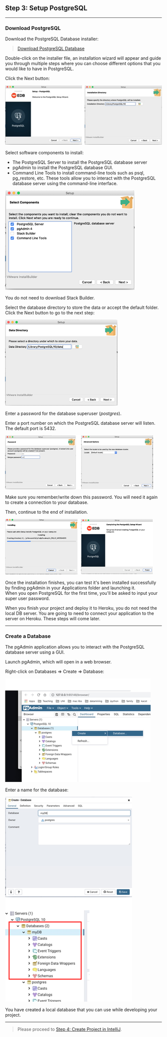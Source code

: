 ## Step 3: Setup PostgreSQL

---

### Download PostgreSQL

Download the PostgreSQL Database installer:

> [Download PostgreSQL Database](https://www.enterprisedb.com/downloads/postgres-postgresql-downloads)

Double-click on the installer file, an installation wizard will appear and guide you through multiple steps where you 
can choose different options that you would like to have in PostgreSQL.

Click the Next button:

![](screenshots/3_postgresql_setup_1.png)

Select software components to install:

- The PostgreSQL Server to install the PostgreSQL database server
- pgAdmin to install the PostgreSQL database GUI.
- Command Line Tools to install command-line tools such as psql, pg_restore, etc. These tools allow you to interact 
  with the PostgreSQL database server using the command-line interface.

![](screenshots/3_postgresql_setup_2.png)

You do not need to download Stack Builder.

Select the database directory to store the data or accept the default folder. Click the Next button to go to the next 
step:

![](screenshots/3_postgresql_setup_3.png)

Enter a password for the database superuser (*postgres*).

Enter a port number on which the PostgreSQL database server will listen. The default port is 5432.

![](screenshots/3_postgresql_setup_4.png)

Make sure you remember/write down this password. You will need it again to create a connection to your database.

Then, continue to the end of installation.

![](screenshots/3_postgresql_setup_5.png)

Once the installation finishes, you can test it's been installed successfully by finding pgAdmin in your Applications 
folder and launching it.  
When you open PostgreSQL for the first time, you'll be asked to input your super user password.

When you finish your project and deploy it to Heroku, you do not need the local DB server. You are going to need to 
connect your application to the server on Heroku. These steps will come later.

---

### Create a Database

The pgAdmin application allows you to interact with the PostgreSQL database server using a GUI.

Launch pgAdmin, which will open in a web browser.

Right-click on Databases => Create => Database:

![](screenshots/3_postgresql_setup_6.png)

Enter a name for the database:

![](screenshots/3_postgresql_setup_7.png)

You have created a local database that you can use while developing your project.

---

> Please proceed to [Step 4: Create Project in IntelliJ](4_create_project.md).
